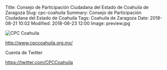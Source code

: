 Title: Consejo de Participación Ciudadana del Estado de Coahuila de Zaragoza
Slug: cpc-coahuila
Summary: Consejo de Participación Ciudadana del Estado de Coahuila
Tags: Coahuila de Zaragoza
Date: 2018-08-21 10:02
Modified: 2018-08-23 12:00
Image: preview.jpg

<img class="img-fluid" src="coahuila.jpg" alt="CPC Coahuila">

<http://www.cpccoahuila.org.mx/>

Cuenta de Twitter

<https://twitter.com/CPCCoahuila>
